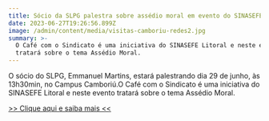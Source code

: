 ```yaml
---
title: Sócio da SLPG palestra sobre assédio moral em evento do SINASEFE litoral
date: 2023-06-27T19:26:56.899Z
image: /admin/content/media/visitas-camboriu-redes2.jpg
summary: >-
  O Café com o Sindicato é uma iniciativa do SINASEFE Litoral e neste evento
  tratará sobre o tema Assédio Moral.
---
```

O sócio do SLPG, Emmanuel Martins, estará palestrando dia 29 de junho, às 13h30min, no Campus Camboriú.O Café com o Sindicato é uma iniciativa do SINASEFE Litoral e neste evento tratará sobre o tema Assédio Moral.

[\>> Clique aqui e saiba mais <<](https://www.sinasefe-ifc.org/litoral/noticias/29-06-sinasefe-litoral-no-campus-camboriu/)
